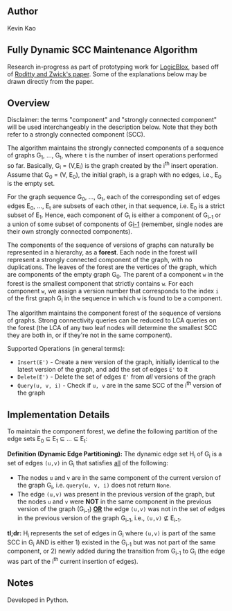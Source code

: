 Author
----
Kevin Kao


Fully Dynamic SCC Maintenance Algorithm
----
Research in-progress as part of prototyping work for [LogicBlox](http://www.logicblox.com), based off of [Roditty and Zwick's paper](http://dl.acm.org/citation.cfm?id=1007387&dl=ACM&coll=DL&CFID=446154922&CFTOKEN=78521305). Some of the explanations below may be drawn directly from the paper.


Overview
---
Disclaimer: the terms "component" and "strongly connected component" will be used interchangeably in the description below. Note that they both refer to a strongly connected component (SCC).

The algorithm maintains the strongly connected components of a sequence of graphs G<sub>1</sub>, ..., G<sub>t</sub>, where `t` is the number of insert operations performed so far. Basically, G<sub>i</sub> = (V,E<sub>i</sub>) is the graph created by the i<sup>th</sup> insert operation. Assume that G<sub>0</sub> = (V, E<sub>0</sub>), the initial graph, is a graph with no edges, i.e., E<sub>0</sub> is the empty set.

For the graph sequence G<sub>0</sub>, ..., G<sub>t</sub>, each of the corresponding set of edges edges E<sub>0</sub>, ..., E<sub>t</sub> are subsets of each other, in that sequence, i.e. E<sub>0</sub> is a strict subset of E<sub>1</sub>. Hence, each component of G<sub>i</sub> is either a component of G<sub>i-1</sub> or a union of some subset of components of G<u>i-1</u> (remember, single nodes are their own strongly connected components). 

The components of the sequence of versions of graphs can naturally be represented in a hierarchy, as a <b>forest</b>. Each node in the forest will represent a strongly connected component of the graph, with no duplications. The leaves of the forest are the vertices of the graph, which are components of the empty graph G<sub>0</sub>. The parent of a component `w` in the forest is the smallest component that strictly contains `w`. For each component `w`, we assign a version number that corresponds to the index `i` of the first graph G<sub>i</sub> in the sequence in which `w` is found to be a component.

The algorithm maintains the component forest of the sequence of versions of graphs. Strong connectivity queries can be reduced to LCA queries on the forest (the LCA of any two leaf nodes will determine the smallest SCC they are both in, or if they're not in the same component).


Supported Operations (in general terms):

* `Insert(E')` - Create a new version of the graph, initially identical to the latest version of the graph, and add the set of edges `E'` to it
* `Delete(E')` - Delete the set of edges `E'` from <i>all</i> versions of the graph
* `Query(u, v, i)` - Check if `u, v` are in the same SCC of the i<sup>th</sup> version of the graph

Implementation Details
---
To maintain the component forest, we define the following partition of the edge sets E<sub>0</sub> &sube; E<sub>1</sub> &sube; ... &sube; E<sub>t</sub>:

<b>Definition (Dynamic Edge Partitioning):</b> The dynamic edge set H<sub>i</sub> of G<sub>i</sub> is a set of edges `(u,v)` in G<sub>i</sub> that satisfies <u>all</u> of the following:
* The nodes `u` and `v` are in the same component of the current version of the graph G<sub>i</sub>, i.e. `query(u, v, i)` does not return `None`.
* The edge `(u,v)` was present in the previous version of the graph, but the nodes `u` and `v` were <b>NOT</b> in the same component in the previous version of the graph (G<sub>i-1</sub>) <b><u>OR</u></b> the edge `(u,v)` was not in the set of edges in the previous version of the graph G<sub>i-1</sub>, i.e., `(u,v)` &nsube; E<sub>i-1</sub>.

<b>tl;dr:</b> H<sub>i</sub> represents the set of edges in G<sub>i</sub> where `(u,v)` is part of the same SCC in G<sub>i</sub> AND is either 1) existed in the G<sub>i-1</sub> but was not part of the same component, or 2) newly added during the transition from G<sub>i-1</sub> to G<sub>i</sub> (the edge was part of the i<sup>th</sup> current insertion of edges).

Notes
---
Developed in Python.


